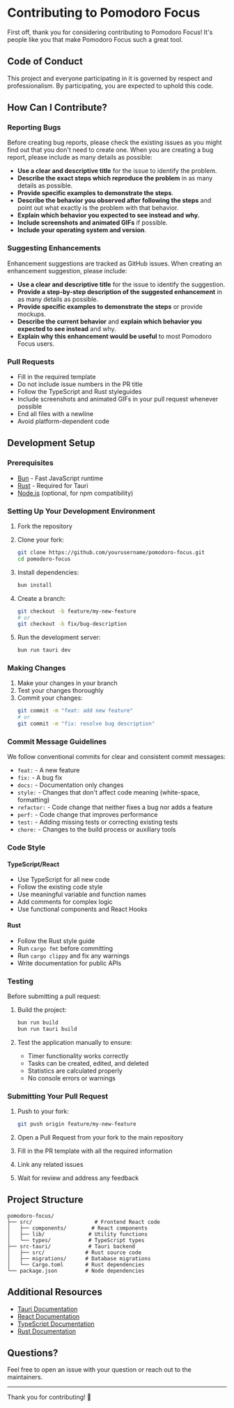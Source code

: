 # Contributing to Pomodoro Focus

First off, thank you for considering contributing to Pomodoro Focus! It's people like you that make Pomodoro Focus such a great tool.

## Code of Conduct

This project and everyone participating in it is governed by respect and professionalism. By participating, you are expected to uphold this code.

## How Can I Contribute?

### Reporting Bugs

Before creating bug reports, please check the existing issues as you might find out that you don't need to create one. When you are creating a bug report, please include as many details as possible:

* **Use a clear and descriptive title** for the issue to identify the problem.
* **Describe the exact steps which reproduce the problem** in as many details as possible.
* **Provide specific examples to demonstrate the steps**.
* **Describe the behavior you observed after following the steps** and point out what exactly is the problem with that behavior.
* **Explain which behavior you expected to see instead and why.**
* **Include screenshots and animated GIFs** if possible.
* **Include your operating system and version**.

### Suggesting Enhancements

Enhancement suggestions are tracked as GitHub issues. When creating an enhancement suggestion, please include:

* **Use a clear and descriptive title** for the issue to identify the suggestion.
* **Provide a step-by-step description of the suggested enhancement** in as many details as possible.
* **Provide specific examples to demonstrate the steps** or provide mockups.
* **Describe the current behavior** and **explain which behavior you expected to see instead** and why.
* **Explain why this enhancement would be useful** to most Pomodoro Focus users.

### Pull Requests

* Fill in the required template
* Do not include issue numbers in the PR title
* Follow the TypeScript and Rust styleguides
* Include screenshots and animated GIFs in your pull request whenever possible
* End all files with a newline
* Avoid platform-dependent code

## Development Setup

### Prerequisites

- [Bun](https://bun.sh/) - Fast JavaScript runtime
- [Rust](https://www.rust-lang.org/) - Required for Tauri
- [Node.js](https://nodejs.org/) (optional, for npm compatibility)

### Setting Up Your Development Environment

1. Fork the repository
2. Clone your fork:
   ```bash
   git clone https://github.com/yourusername/pomodoro-focus.git
   cd pomodoro-focus
   ```

3. Install dependencies:
   ```bash
   bun install
   ```

4. Create a branch:
   ```bash
   git checkout -b feature/my-new-feature
   # or
   git checkout -b fix/bug-description
   ```

5. Run the development server:
   ```bash
   bun run tauri dev
   ```

### Making Changes

1. Make your changes in your branch
2. Test your changes thoroughly
3. Commit your changes:
   ```bash
   git commit -m "feat: add new feature" 
   # or
   git commit -m "fix: resolve bug description"
   ```

### Commit Message Guidelines

We follow conventional commits for clear and consistent commit messages:

- `feat:` - A new feature
- `fix:` - A bug fix
- `docs:` - Documentation only changes
- `style:` - Changes that don't affect code meaning (white-space, formatting)
- `refactor:` - Code change that neither fixes a bug nor adds a feature
- `perf:` - Code change that improves performance
- `test:` - Adding missing tests or correcting existing tests
- `chore:` - Changes to the build process or auxiliary tools

### Code Style

#### TypeScript/React
- Use TypeScript for all new code
- Follow the existing code style
- Use meaningful variable and function names
- Add comments for complex logic
- Use functional components and React Hooks

#### Rust
- Follow the Rust style guide
- Run `cargo fmt` before committing
- Run `cargo clippy` and fix any warnings
- Write documentation for public APIs

### Testing

Before submitting a pull request:

1. Build the project:
   ```bash
   bun run build
   bun run tauri build
   ```

2. Test the application manually to ensure:
   - Timer functionality works correctly
   - Tasks can be created, edited, and deleted
   - Statistics are calculated properly
   - No console errors or warnings

### Submitting Your Pull Request

1. Push to your fork:
   ```bash
   git push origin feature/my-new-feature
   ```

2. Open a Pull Request from your fork to the main repository
3. Fill in the PR template with all the required information
4. Link any related issues
5. Wait for review and address any feedback

## Project Structure

```
pomodoro-focus/
├── src/                    # Frontend React code
│   ├── components/        # React components
│   ├── lib/              # Utility functions
│   └── types/            # TypeScript types
├── src-tauri/            # Tauri backend
│   ├── src/             # Rust source code
│   ├── migrations/      # Database migrations
│   └── Cargo.toml       # Rust dependencies
└── package.json         # Node dependencies
```

## Additional Resources

- [Tauri Documentation](https://tauri.app/)
- [React Documentation](https://react.dev/)
- [TypeScript Documentation](https://www.typescriptlang.org/docs/)
- [Rust Documentation](https://doc.rust-lang.org/)

## Questions?

Feel free to open an issue with your question or reach out to the maintainers.

---

Thank you for contributing! 🍅

